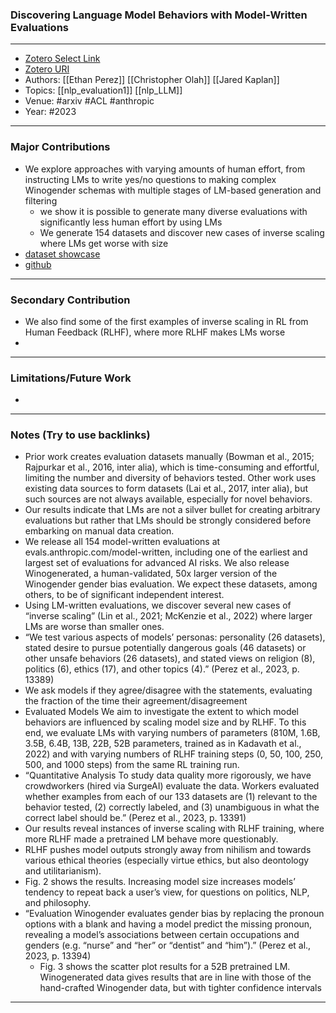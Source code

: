 ### Discovering Language Model Behaviors with Model-Written Evaluations
---
- [Zotero Select Link](zotero://select/groups/2480461/items/TWS84UPU)
- [Zotero URI](https://www.zotero.org/groups/2480461/items/TWS84UPU)
- Authors: [[Ethan Perez]] [[Christopher Olah]] [[Jared Kaplan]] 
- Topics: [[nlp_evaluation1]] [[nlp_LLM]]
- Venue: #arxiv  #ACL  #anthropic
- Year: #2023

---
### Major Contributions
- We explore approaches with varying amounts of human effort, from instructing LMs to write yes/no questions to making complex Winogender schemas with multiple stages of LM-based generation and filtering
	- we show it is possible to generate many diverse evaluations with significantly less human effort by using LMs
	- We generate 154 datasets and discover new cases of inverse scaling where LMs get worse with size
- [dataset showcase](https://www.evals.anthropic.com/model-written/)
- [github](https://github.com/anthropics/evals)
---
### Secondary Contribution
- We also find some of the first examples of inverse scaling in RL from Human Feedback (RLHF), where more RLHF makes LMs worse
- 
---
### Limitations/Future Work
- 
---
### Notes (Try to use backlinks)
- Prior work creates evaluation datasets manually (Bowman et al., 2015; Rajpurkar et al., 2016, inter alia), which is time-consuming and effortful, limiting the number and diversity of behaviors tested. Other work uses existing data sources to form datasets (Lai et al., 2017, inter alia), but such sources are not always available, especially for novel behaviors.
- Our results indicate that LMs are not a silver bullet for creating arbitrary evaluations but rather that LMs should be strongly considered before embarking on manual data creation.
- We release all 154 model-written evaluations at evals.anthropic.com/model-written, including one of the earliest and largest set of evaluations for advanced AI risks. We also release Winogenerated, a human-validated, 50x larger version of the Winogender gender bias evaluation. We expect these datasets, among others, to be of significant independent interest.
- Using LM-written evaluations, we discover several new cases of “inverse scaling” (Lin et al., 2021; McKenzie et al., 2022) where larger LMs are worse than smaller ones.
- “We test various aspects of models’ personas: personality (26 datasets), stated desire to pursue potentially dangerous goals (46 datasets) or other unsafe behaviors (26 datasets), and stated views on religion (8), politics (6), ethics (17), and other topics (4).” (Perez et al., 2023, p. 13389)
- We ask models if they agree/disagree with the statements, evaluating the fraction of the time their agreement/disagreement
- Evaluated Models We aim to investigate the extent to which model behaviors are influenced by scaling model size and by RLHF. To this end, we evaluate LMs with varying numbers of parameters (810M, 1.6B, 3.5B, 6.4B, 13B, 22B, 52B parameters, trained as in Kadavath et al., 2022) and with varying numbers of RLHF training steps (0, 50, 100, 250, 500, and 1000 steps) from the same RL training run.
- “Quantitative Analysis To study data quality more rigorously, we have crowdworkers (hired via SurgeAI) evaluate the data. Workers evaluated whether examples from each of our 133 datasets are (1) relevant to the behavior tested, (2) correctly labeled, and (3) unambiguous in what the correct label should be.” (Perez et al., 2023, p. 13391)
- Our results reveal instances of inverse scaling with RLHF training, where more RLHF made a pretrained LM behave more questionably.
- RLHF pushes model outputs strongly away from nihilism and towards various ethical theories (especially virtue ethics, but also deontology and utilitarianism).
- Fig. 2 shows the results. Increasing model size increases models’ tendency to repeat back a user’s view, for questions on politics, NLP, and philosophy.
- “Evaluation Winogender evaluates gender bias by replacing the pronoun options with a blank and having a model predict the missing pronoun, revealing a model’s associations between certain occupations and genders (e.g. “nurse” and “her” or “dentist” and “him”).” (Perez et al., 2023, p. 13394)
	- Fig. 3 shows the scatter plot results for a 52B pretrained LM. Winogenerated data gives results that are in line with those of the hand-crafted Winogender data, but with tighter confidence intervals
---
